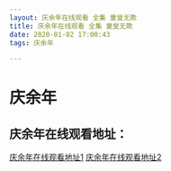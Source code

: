 ```yaml
---
layout: 庆余年在线观看 全集 童叟无欺
title: 庆余年在线观看 全集 童叟无欺
date: 2020-01-02 17:00:43
tags: 庆余年

---
```


# 庆余年

## 庆余年在线观看地址：

[庆余年在线观看地址1]: (https://nikoyu.asia/qing) "庆余年在线观看地址2"
[庆余年在线观看地址2]: (127.0.0.1:4000/qing) "庆余年在线观看地址2"

<a href="/qing"><span>庆余年在线观看地址1</span></a>
<a href="https://nikoyu.asia/qing"><span>庆余年在线观看地址2</span></a>


